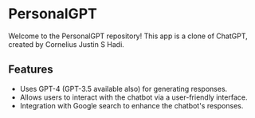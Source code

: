# PersonalGPT

Welcome to the PersonalGPT repository! This app is a clone of ChatGPT, created by Cornelius Justin S Hadi.

## Features

- Uses GPT-4 (GPT-3.5 available also) for generating responses.
- Allows users to interact with the chatbot via a user-friendly interface.
- Integration with Google search to enhance the chatbot's responses.